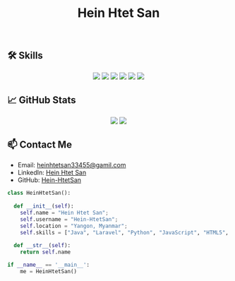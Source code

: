 <h1 align="center">
  <b>Hein Htet San</b>
</h1>

<br>

## 🛠️ Skills

<p align="center">
  <img src="https://img.shields.io/badge/-Java-c58545?style=for-the-badge&logo=Java&logoColor=c58545&labelColor=282828">
  <img src="https://img.shields.io/badge/-Laravel-d1a01f?style=for-the-badge&logo=laravel&logoColor=d1a01f&labelColor=282828">
  <img src="https://img.shields.io/badge/-Python-98b982?style=for-the-badge&logo=python&logoColor=98b982&labelColor=282828">
  <img src="https://img.shields.io/badge/-JavaScript-f7df1e?style=for-the-badge&logo=javascript&logoColor=black&labelColor=282828">
  <img src="https://img.shields.io/badge/-C++-00599c?style=for-the-badge&logo=cplusplus&logoColor=white&labelColor=282828">
  <img src="https://img.shields.io/badge/-MySQL-4479a1?style=for-the-badge&logo=mysql&logoColor=white&labelColor=282828">
</p>

## 📈 GitHub Stats

<p align="center">
  <img src="https://github-readme-stats.vercel.app/api?username=Hein-HtetSan&show_icons=true&theme=radical">
  <img src="https://github-readme-stats.vercel.app/api/top-langs/?username=Hein-HtetSan&layout=compact&theme=radical">
</p>

## 📫 Contact Me

- Email: [heinhtetsan33455@gamil.com](mailto:heinhtetsan33455@gmail.com)
- LinkedIn: [Hein Htet San](https://www.linkedin.com/in/hein-htet-san-849b332a7)
- GitHub: [Hein-HtetSan](https://github.com/Hein-HtetSan)

```python
class HeinHtetSan():
    
  def __init__(self):
    self.name = "Hein Htet San";
    self.username = "Hein-HtetSan";
    self.location = "Yangon, Myanmar";
    self.skills = ["Java", "Laravel", "Python", "JavaScript", "HTML5", "CSS3", "C++", "MySQL"]
  
  def __str__(self):
    return self.name

if __name__ == '__main__':
    me = HeinHtetSan()
